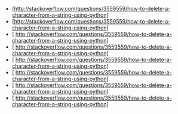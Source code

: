 * [http://stackoverflow.com/questions/3559559/how-to-delete-a-character-from-a-string-using-python]
* [http://stackoverflow.com/questions/3559559/how-to-delete-a-character-from-a-string-using-python]
* [  http://stackoverflow.com/questions/3559559/how-to-delete-a-character-from-a-string-using-python]
* [  http://stackoverflow.com/questions/3559559/how-to-delete-a-character-from-a-string-using-python]
* [  http://stackoverflow.com/questions/3559559/how-to-delete-a-character-from-a-string-using-python]
* [  http://stackoverflow.com/questions/3559559/how-to-delete-a-character-from-a-string-using-python]
* [  http://stackoverflow.com/questions/3559559/how-to-delete-a-character-from-a-string-using-python]
* [  http://stackoverflow.com/questions/3559559/how-to-delete-a-character-from-a-string-using-python]
